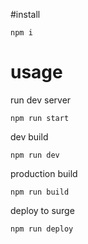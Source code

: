 #install

`npm i`

# usage

run dev server

`npm run start`

dev build

`npm run dev`

production build

`npm run build`

deploy to surge

`npm run deploy`